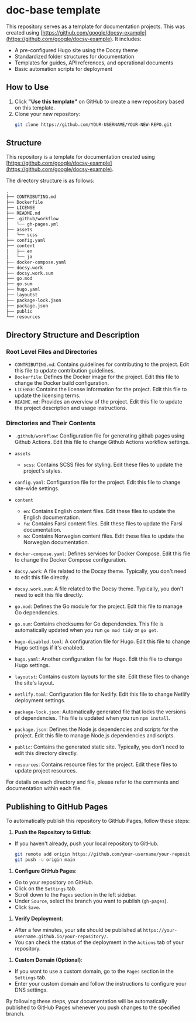 # doc-base template

This repository serves as a template for documentation projects. This was
created using
[https://github.com/google/docsy-example](https://github.com/google/docsy-example).
It includes:

- A pre-configured Hugo site using the Docsy theme
- Standardized folder structures for documentation
- Templates for guides, API references, and operational documents
- Basic automation scripts for deployment

## How to Use

1. Click **"Use this template"** on GitHub to create a new repository based on
   this template.
2. Clone your new repository:
   ```bash
   git clone https://github.com/YOUR-USERNAME/YOUR-NEW-REPO.git
   ```

## Structure

This repository is a template for documentation created using
[https://github.com/google/docsy-example](https://github.com/google/docsy-example).

The directory structure is as follows:

```bash
.
├── CONTRIBUTING.md
├── Dockerfile
├── LICENSE
├── README.md
├── .github/workflow
│   └── gh-pages.yml
├── assets
│   └── scss
├── config.yaml
├── content
│   ├── en
│   └── ja
├── docker-compose.yaml
├── docsy.work
├── docsy.work.sum
├── go.mod
├── go.sum
├── hugo.yaml
├── layoutst
├── package-lock.json
├── package.json
├── public
└── resources
```

## Directory Structure and Description

### Root Level Files and Directories

- `CONTRIBUTING.md`: Contains guidelines for contributing to the project. Edit
  this file to update contribution guidelines.
- `Dockerfile`: Defines the Docker image for the project. Edit this file to
  change the Docker build configuration.
- `LICENSE`: Contains the license information for the project. Edit this file to
  update the licensing terms.
- `README.md`: Provides an overview of the project. Edit this file to update the
  project description and usage instructions.

### Directories and Their Contents

- `.github/workflow`: Configuration file for generating githab pages using
  Github Actions. Edit this file to change Github Actions workflow settings.

- `assets`

  - `scss`: Contains SCSS files for styling. Edit these files to update the
    project's styles.

- `config.yaml`: Configuration file for the project. Edit this file to change
  site-wide settings.

- `content`

  - `en`: Contains English content files. Edit these files to update the English
    documentation.
  - `fa`: Contains Farsi content files. Edit these files to update the Farsi
    documentation.
  - `no`: Contains Norwegian content files. Edit these files to update the
    Norwegian documentation.

- `docker-compose.yaml`: Defines services for Docker Compose. Edit this file to
  change the Docker Compose configuration.

- `docsy.work`: A file related to the Docsy theme. Typically, you don't need to
  edit this file directly.

- `docsy.work.sum`: A file related to the Docsy theme. Typically, you don't need
  to edit this file directly.

- `go.mod`: Defines the Go module for the project. Edit this file to manage Go
  dependencies.

- `go.sum`: Contains checksums for Go dependencies. This file is automatically
  updated when you run `go mod tidy` or `go get`.

- `hugo-disabled.toml`: A configuration file for Hugo. Edit this file to change
  Hugo settings if it's enabled.

- `hugo.yaml`: Another configuration file for Hugo. Edit this file to change
  Hugo settings.

- `layoutst`: Contains custom layouts for the site. Edit these files to change
  the site's layout.

- `netlify.toml`: Configuration file for Netlify. Edit this file to change
  Netlify deployment settings.

- `package-lock.json`: Automatically generated file that locks the versions of
  dependencies. This file is updated when you run `npm install`.

- `package.json`: Defines the Node.js dependencies and scripts for the project.
  Edit this file to manage Node.js dependencies and scripts.

- `public`: Contains the generated static site. Typically, you don't need to
  edit this directory directly.

- `resources`: Contains resource files for the project. Edit these files to
  update project resources.

For details on each directory and file, please refer to the comments and
documentation within each file.

## Publishing to GitHub Pages

To automatically publish this repository to GitHub Pages, follow these steps:

1. **Push the Repository to GitHub**:

- If you haven't already, push your local repository to GitHub.

  ```sh
  git remote add origin https://github.com/your-username/your-repository.git
  git push -u origin main
  ```

1. **Configure GitHub Pages**:

- Go to your repository on GitHub.
- Click on the `Settings` tab.
- Scroll down to the `Pages` section in the left sidebar.
- Under `Source`, select the branch you want to publish (`gh-pages`).
- Click `Save`.

1. **Verify Deployment**:

- After a few minutes, your site should be published at
  `https://your-username.github.io/your-repository/`.
- You can check the status of the deployment in the `Actions` tab of your
  repository.

1. **Custom Domain (Optional)**:

- If you want to use a custom domain, go to the `Pages` section in the
  `Settings` tab.
- Enter your custom domain and follow the instructions to configure your DNS
  settings.

By following these steps, your documentation will be automatically published to
GitHub Pages whenever you push changes to the specified branch.
